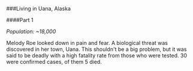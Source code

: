 ###Living in Uana, Alaska

####Part 1



*Population: ~18,000*



Melody Roe looked down in pain and fear. A biological threat was discovered in her town, Uana. This shouldn't be a big problem, but it was said to be deadly with a high fatality rate from those who were tested. 30 were confirmed cases, of them 5 died.








